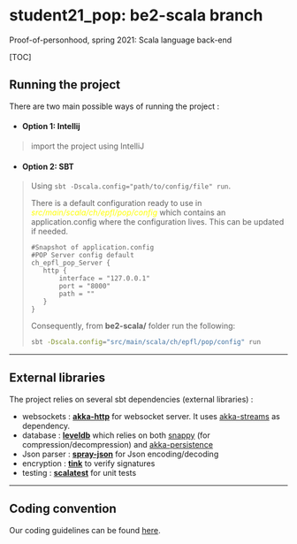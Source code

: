 # student21_pop: be2-scala branch
Proof-of-personhood, spring 2021: Scala language back-end

[TOC]

## Running the project

There are two main possible ways of running the project :
* #### Option 1: Intellij
> import the project using IntelliJ

* #### Option 2: SBT
> Using `sbt -Dscala.config="path/to/config/file" run`.
>
> There is a default configuration ready to use in <span style="color:yellow">_src/main/scala/ch/epfl/pop/config_</span> which contains an application.config where the configuration lives. This can be updated if needed.
> ```apacheconf
> #Snapshot of application.config
> #POP Server config default
>ch_epfl_pop_Server {
>    http {
>        interface = "127.0.0.1"
>        port = "8000"
>        path = ""
>    }
>}
>```
>Consequently, from **be2-scala/** folder run the following:
>```bash
> sbt -Dscala.config="src/main/scala/ch/epfl/pop/config" run
>```
>
---



## External libraries

The project relies on several sbt dependencies (external libraries) :

- websockets : [**akka-http**](https://doc.akka.io/docs/akka-http/current/introduction.html) for websocket server. It uses [akka-streams](https://doc.akka.io/docs/akka/current/stream/index.html) as dependency.
- database : [**leveldb**](https://github.com/codeborui/leveldb-scala) which relies on both [snappy](https://search.maven.org/artifact/org.xerial.snappy/snappy-java/1.1.7.3/jar) (for compression/decompression) and [akka-persistence](https://doc.akka.io/docs/akka/current/persistence.html)
- Json parser : [**spray-json**](https://github.com/spray/spray-json) for Json encoding/decoding
- encryption : [**tink**](https://github.com/google/tink/blob/master/docs/JAVA-HOWTO.md) to verify signatures
- testing : [**scalatest**](https://www.scalatest.org/) for unit tests

---



## Coding convention

Our coding guidelines can be found [here](https://docs.scala-lang.org/style/).
